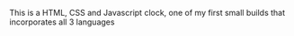 This is a HTML, CSS and Javascript clock, one of my first small builds that incorporates all 3 languages
